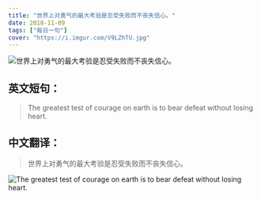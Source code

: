 ```yaml
---
title: "世界上对勇气的最大考验是忍受失败而不丧失信心。"
date: 2018-11-09
tags: ["每日一句"]
cover: "https://i.imgur.com/V9LZhTU.jpg"
---
```


![世界上对勇气的最大考验是忍受失败而不丧失信心。](https://i.imgur.com/HbY1UqZ.jpg)

## 英文短句：
> The greatest test of courage on earth is to bear defeat without losing heart.

<!--more-->

## 中文翻译：
> 世界上对勇气的最大考验是忍受失败而不丧失信心。

![The greatest test of courage on earth is to bear defeat without losing heart.](https://i.imgur.com/ij3EFgc.jpg)

